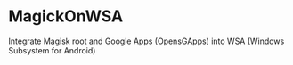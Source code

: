 # MagickOnWSA
Integrate Magisk root and Google Apps (OpensGApps) into WSA (Windows Subsystem for Android) 
